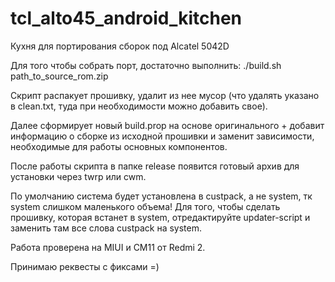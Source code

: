 # tcl_alto45_android_kitchen
Кухня для портирования сборок под Alcatel 5042D

Для того чтобы собрать порт, достаточно выполнить:
./build.sh path_to_source_rom.zip

Скрипт распакует прошивку, удалит из нее мусор (что удалять указано в clean.txt, туда при необходимости можно добавить свое). 

Далее сформирует новый build.prop на основе оригинального + добавит информацию о сборке из исходной прошивки и заменит зависимости, необходимые для работы основных компонентов.

После работы скрипта в папке release появится готовый архив для установки через twrp или cwm.

По умолчанию система будет установлена в custpack, а не system, тк system слишком маленького объема! Для того, чтобы сделать прошивку, которая встанет в system, отредактируйте updater-script и заменить там все слова custpack на system.

Работа проверена на MIUI и CM11 от Redmi 2.

Принимаю реквесты с фиксами =)
